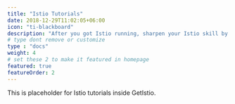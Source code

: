 ```yaml
---
title: "Istio Tutorials"
date: 2018-12-29T11:02:05+06:00
icon: "ti-blackboard"
description: "After you got Istio running, sharpen your Istio skill by following our tutorial."
# type dont remove or customize
type : "docs"
weight: 4
# set these 2 to make it featured in homepage
featured: true
featureOrder: 2
---
```


This is placeholder for Istio tutorials inside GetIstio.
